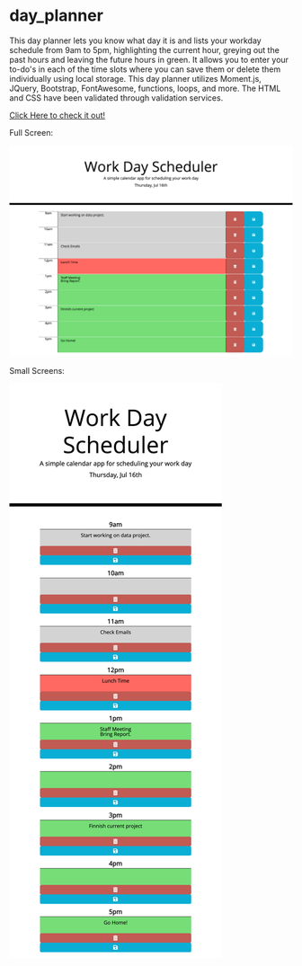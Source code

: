 # day_planner
This day planner lets you know what day it is and lists your workday schedule from 9am to 5pm, highlighting the current hour, greying out the past hours and leaving the future hours in green. It allows you to enter your to-do's in each of the time slots where you can save them or delete them individually using local storage. 
This day planner utilizes Moment.js, JQuery, Bootstrap, FontAwesome, functions, loops, and more. The HTML and CSS have been validated through validation services.

[Click Here to check it out!](https://jacoblovins.github.io/day_planner/)

Full Screen:

![Alt text](assets/images/full.png "Title")

Small Screens:

![Alt text](assets/images/mobile.png "Title")  